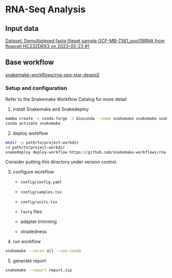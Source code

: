 # RNA-Seq Analysis

## Input data

[Dataset: Demultiplexed fastq fileset sample GCF-MB-7361_pool18RNA from
flowcell HC232DRX3 on 2023-05-23
#1](https://htseq.princeton.edu/cgi-bin/dataset.pl?mode=view;dataset_id=2612)

## Base workflow

[snakemake-workflows/rna-seq-star-deseq2](https://snakemake.github.io/snakemake-workflow-catalog?repo=snakemake-workflows/rna-seq-star-deseq2)

### Setup and configuration

Refer to the Snakemake Workflow Catalog for more detail

1. install Snakemake and Snakedeploy

```bash
mamba create -c conda-forge -c bioconda --name snakemake snakemake snakedeploy
conda activate snakemake
```

2. deploy workflow

```bash
mkdir -p path/to/project-workdir
cd path/to/project-workdir
snakedeploy deploy-workflow https://github.com/snakemake-workflows/rna-seq-star-deseq2 . --tag v2.0.0
```

Consider putting this directory under version control.

3. configure workflow

    * `config/config.yaml`
    * `config/samples.tsv`
    * `config/units.tsv`

    * `fastq` files
    * adapter trimming
    * stradedness

4.  run workflow

```bash
snakemake --cores all --use-conda
```

5. generate report

```bash
snakemake --report report.zip
```
